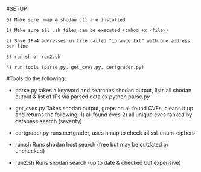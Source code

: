 #SETUP

	0) Make sure nmap & shodan cli are installed 

	1) Make sure all .sh files can be executed (cmhod +x <file>)

	2) Save IPv4 addresses in file called "iprange.txt" with one address per line
	
	3) run.sh or run2.sh

	4) run tools (parse.py, get_cves.py, certgrader.py)


#Tools do the following:

*  parse.py 
	takes a keyword and searches shodan output, lists all shodan output & list of IPs via parsed data
		ex 
			python parse.py <keyword>

*  get_cves.py
	Takes shodan output, greps on all found CVEs, cleans it up and returns the following:
		1) all found cves
		2) all unique cves ranked by database search (severity)

*  certgrader.py
	runs certgrader, uses nmap to check all ssl-enum-ciphers

*  run.sh
	Runs shodan host search (free but may be outdated or unchecked)

*  run2.sh
	Runs shodan search (up to date & checked but expensive)
